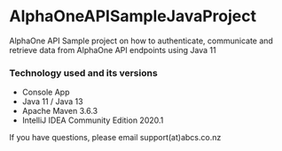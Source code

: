 # AlphaOneAPISampleJavaProject
AlphaOne API Sample project on how to authenticate, communicate and retrieve data from AlphaOne API endpoints using Java 11

### Technology used and its versions
 - Console App
 - Java 11 / Java 13
 - Apache Maven 3.6.3
 - IntelliJ IDEA Community Edition 2020.1
 

 If you have questions, please email support(at)abcs.co.nz
